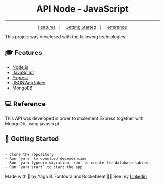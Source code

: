<h1 align="center">API Node - JavaScript</h1>

-----------------------------
<p align="center">
  <a href="#features">Features</a>&nbsp;&nbsp;&nbsp;|&nbsp;&nbsp;&nbsp;
  <a href="#getting-started">Getting Started</a>&nbsp;&nbsp;&nbsp;|&nbsp;&nbsp;&nbsp;
  <a href="#reference">Reference</a>
</p>


This project was developed with the following technologies:
## 🎓 Features
- [Node.js](https://nodejs.org/en/)
- [JavaScript](https://developer.mozilla.org/pt-BR/docs/Web/JavaScript)
- [Express](https://expressjs.com/pt-br/)
- [JSONWebToken](https://github.com/auth0/node-jsonwebtoken#readme)
- [MongoDB](https://www.mongodb.com/pt-br)

## 💻 Reference

This API was developed in order to implement Express together with MongoDb, using javascript

## 🚀 Getting Started
```

- Clone the repository
- Run `yarn` to download dependencies
- Run `yarn typeorm migration: run` to create the database tables.
- Run `yarn start` to start the app.

````


Made with 💜 by Yago B. Fontoura and RocketSeat 👋🏼 See my <a href ="https://www.linkedin.com/in/yago-fontoura/">Linkedin</a> 
